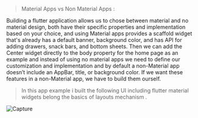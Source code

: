 >  Material Apps vs Non Material Apps : 

Building a flutter application allows us to chose between material and no material design, both have their specific properties and implementation based on your choice, and using Material apps provides a scaffold widget that's already has a default banner, background color, and has API for adding drawers, snack bars, and bottom sheets. Then we can add the Center widget directly to the body property for the home page as an example and instead of using no material apps we need to define our customization and implementation and by default a non-Material app doesn’t include an AppBar, title, or background color. If we want these features in a non-Material app, we have to build them ourself.

> In this app example i built the following UI including flutter material widgets belong the basics of layouts mechanism .

![Capture](https://user-images.githubusercontent.com/121069003/209252147-00ddb725-5583-4edd-978b-f3fe02634096.PNG)
